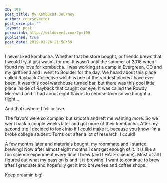 ```yaml
---
ID: 199
post_title: My Kombucha Journey
author: coursevector
post_excerpt: ""
layout: post
permalink: http://wildereef.com/?p=199
published: true
post_date: 2019-02-26 21:58:59
---
```

I never liked kombucha. Whether that be store bought, or friends brews that I would try, it just wasn’t for me. It wasn’t until the summer of 2018 when I found my love for kombucha. I was working at a camp in Evergreen, CO and my girlfriend and I went to Boulder for the day. We heard about this place called Rayback Collective which is one of the raddest places I have ever been. It was this cool warehouse turned bar, but there was this cool little place inside of Rayback that caught our eye. It was called the Rowdy Mermaid and it had about eight flavors to choose from so we bought a flight…

And that’s where I fell in love.

The flavors were so complex but smooth and left me wanting more. So we went back a couple weeks later and got more of their kombucha. After my second trip I decided to look into if I could make it, because you know I’m a broke college student. Turns out after a lot of research, I could!

A few months later and materials bought, my roommate and I started brewing! Now after almost eight months I cant get enough of it. It is like a fun science experiment every time I brew (and I HATE science). Most of all I figured out what my passion is and it is brewing. I want to continue to brew after I graduate and hopefully get it into breweries and coffee shops.

Keep dreamin big!